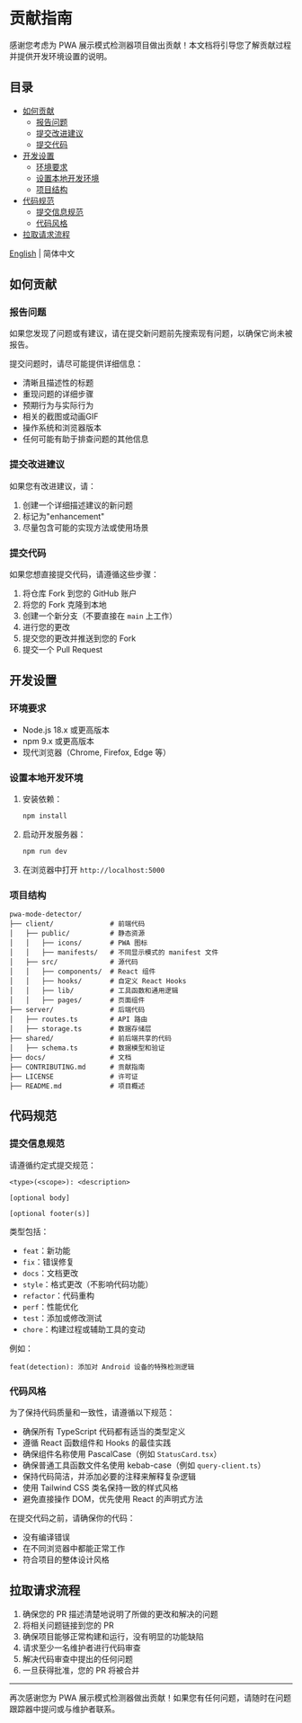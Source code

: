 # 贡献指南

感谢您考虑为 PWA 展示模式检测器项目做出贡献！本文档将引导您了解贡献过程并提供开发环境设置的说明。

## 目录

- [如何贡献](#如何贡献)
  - [报告问题](#报告问题)
  - [提交改进建议](#提交改进建议)
  - [提交代码](#提交代码)
- [开发设置](#开发设置)
  - [环境要求](#环境要求)
  - [设置本地开发环境](#设置本地开发环境)
  - [项目结构](#项目结构)
- [代码规范](#代码规范)
  - [提交信息规范](#提交信息规范)
  - [代码风格](#代码风格)
- [拉取请求流程](#拉取请求流程)

[English](./CONTRIBUTING.md) | 简体中文

## 如何贡献

### 报告问题

如果您发现了问题或有建议，请在提交新问题前先搜索现有问题，以确保它尚未被报告。

提交问题时，请尽可能提供详细信息：

- 清晰且描述性的标题
- 重现问题的详细步骤
- 预期行为与实际行为
- 相关的截图或动画GIF
- 操作系统和浏览器版本
- 任何可能有助于排查问题的其他信息

### 提交改进建议

如果您有改进建议，请：

1. 创建一个详细描述建议的新问题
2. 标记为"enhancement"
3. 尽量包含可能的实现方法或使用场景

### 提交代码

如果您想直接提交代码，请遵循这些步骤：

1. 将仓库 Fork 到您的 GitHub 账户
2. 将您的 Fork 克隆到本地
3. 创建一个新分支（不要直接在 `main` 上工作）
4. 进行您的更改
5. 提交您的更改并推送到您的 Fork
6. 提交一个 Pull Request

## 开发设置

### 环境要求

- Node.js 18.x 或更高版本
- npm 9.x 或更高版本
- 现代浏览器（Chrome, Firefox, Edge 等）

### 设置本地开发环境

1. 安装依赖：
   ```bash
   npm install
   ```

2. 启动开发服务器：
   ```bash
   npm run dev
   ```

3. 在浏览器中打开 `http://localhost:5000`

### 项目结构

```
pwa-mode-detector/
├── client/              # 前端代码
│   ├── public/          # 静态资源
│   │   ├── icons/       # PWA 图标
│   │   ├── manifests/   # 不同显示模式的 manifest 文件
│   ├── src/             # 源代码
│   │   ├── components/  # React 组件
│   │   ├── hooks/       # 自定义 React Hooks
│   │   ├── lib/         # 工具函数和通用逻辑
│   │   ├── pages/       # 页面组件
├── server/              # 后端代码
│   ├── routes.ts        # API 路由
│   ├── storage.ts       # 数据存储层
├── shared/              # 前后端共享的代码
│   ├── schema.ts        # 数据模型和验证
├── docs/                # 文档
├── CONTRIBUTING.md      # 贡献指南
├── LICENSE              # 许可证
├── README.md            # 项目概述
```

## 代码规范

### 提交信息规范

请遵循约定式提交规范：

```
<type>(<scope>): <description>

[optional body]

[optional footer(s)]
```

类型包括：
- `feat`：新功能
- `fix`：错误修复
- `docs`：文档更改
- `style`：格式更改（不影响代码功能）
- `refactor`：代码重构
- `perf`：性能优化
- `test`：添加或修改测试
- `chore`：构建过程或辅助工具的变动

例如：
```
feat(detection): 添加对 Android 设备的特殊检测逻辑
```

### 代码风格

为了保持代码质量和一致性，请遵循以下规范：

- 确保所有 TypeScript 代码都有适当的类型定义
- 遵循 React 函数组件和 Hooks 的最佳实践
- 确保组件名称使用 PascalCase（例如 `StatusCard.tsx`）
- 确保普通工具函数文件名使用 kebab-case（例如 `query-client.ts`）
- 保持代码简洁，并添加必要的注释来解释复杂逻辑
- 使用 Tailwind CSS 类名保持一致的样式风格
- 避免直接操作 DOM，优先使用 React 的声明式方法

在提交代码之前，请确保你的代码：
- 没有编译错误
- 在不同浏览器中都能正常工作
- 符合项目的整体设计风格

## 拉取请求流程

1. 确保您的 PR 描述清楚地说明了所做的更改和解决的问题
2. 将相关问题链接到您的 PR
3. 确保项目能够正常构建和运行，没有明显的功能缺陷
4. 请求至少一名维护者进行代码审查
5. 解决代码审查中提出的任何问题
6. 一旦获得批准，您的 PR 将被合并

---

再次感谢您为 PWA 展示模式检测器做出贡献！如果您有任何问题，请随时在问题跟踪器中提问或与维护者联系。